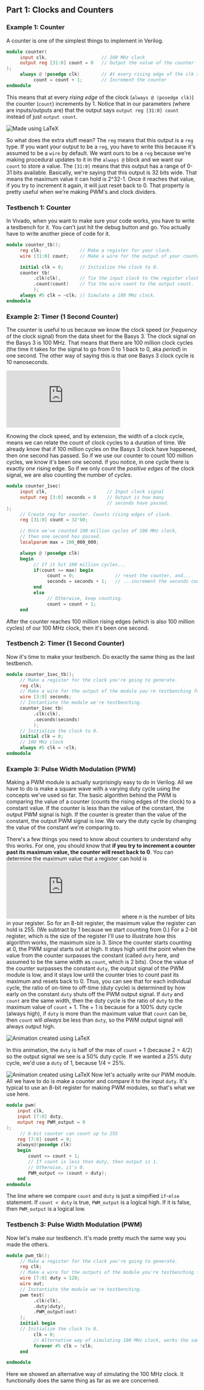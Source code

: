 ## Part 1: Clocks and Counters
### Example 1: Counter
A counter is one of the simplest things to implement in Verilog.
```verilog
module counter(
     input clk,                    // 100 MHz clock
     output reg [31:0] count = 0   // Output the value of the counter
);
     always @ (posedge clk)        // At every rising edge of the clk signal...
          count = count + 1;       // Increment the counter
endmodule

```
This means that at every *rising edge* of the clock (`always @ (posedge clk)`) the counter (`count`) increments by 1. Notice that in our parameters (where are inputs/outputs are) that the output says `output reg [31:0] count` instead of just `output count`.

![Made using LaTeX](https://imgur.com/UPFoyxJ.gif)

So what does the extra stuff mean?
The `reg` means that this output is a `reg` type. If you want your output to be a `reg`, you have to write this because it's assumed to be a `wire` by default. We want ours to be a `reg` because we're making procedural updates to it in the `always @` block and we want our `count` to store a value. The `[31:0]` means that this output has a range of 0-31 bits available. Basically, we're saying that this output is 32 bits wide. That means the maximum value it can hold is 2^32-1. Once it reaches that value, if you try to increment it again, it will just reset back to 0. That property is pretty useful when we're making PWM's and clock dividers.

### Testbench 1: Counter
In Vivado, when you want to make sure your code works, you have to write a testbench for it. You can't just hit the debug button and go. You actually have to write another piece of code for it.
```verilog
module counter_tb();
     reg clk;              // Make a register for your clock.
     wire [31:0] count;    // Make a wire for the output of your counter.

     initial clk = 0;      // Initialize the clock to 0.
     counter tb(
          .clk(clk),       // Tie the input clock to the register clock.
          .count(count)    // Tie the wire count to the output count.
          );
     always #5 clk = ~clk; // Simulate a 100 MHz clock.
endmodule
```

### Example 2: Timer (1 Second Counter)
The counter is useful to us because we know the clock speed (or *frequency* of the clock signal) from the data sheet for the Basys 3. The clock signal on the Basys 3 is 100 MHz. That means that there are 100 million clock cycles (the time it takes for the signal to go from 0 to 1 back to 0, aka *period*) in one second. The other way of saying this is that one Basys 3 clock cycle is 10 nanoseconds.

![Image generated via CodeCogs](http://latex.codecogs.com/gif.latex?%5Ctext%7Bclock%20cycle%20%5Bs%5D%7D%3D%5Cfrac%7B1%7D%7B%5Ctext%7Bclock%20speed%20%5BHz%5D%7D%7D)

Knowing the clock speed, and by extension, the width of a clock cycle, means we can relate the count of clock cycles to a duration of time. We already know that if 100 million cycles on the Basys 3 clock have happened, then one second has passed. So if we use our counter to count 100 million cycles, we know it's been one second. If you notice, in one cycle there is exactly *one* rising edge. So if we only count the *positive edges* of the clock signal, we are also counting the number of *cycles*.

```verilog
module counter_1sec(
     input clk,                      // Input clock signal
     output reg [3:0] seconds = 0    // Output is how many
                                     // seconds have passed.
);
     // Create reg for counter. Counts rising edges of clock.
     reg [31:0] count = 32'b0;

     // Once we've counted 100 million cycles of 100 MHz clock,
     // then one second has passed.
     localparam max = 100_000_000;

     always @ (posedge clk)
     begin
          // If it hit 100 million cycles...
          if(count >= max) begin
               count = 0;               // reset the counter, and...
               seconds = seconds + 1;   // ...increment the seconds counter
          end
          else
               // Otherwise, keep counting.
               count = count + 1;
     end
```
After the counter reaches 100 million rising edges (which is also 100 million cycles) of our 100 MHz clock, then it's been one second.

### Testbench 2: Timer (1 Second Counter)
Now it's time to make your testbench. Do exactly the same thing as the last testbench.
```verilog
module counter_1sec_tb();
     // Make a register for the clock you're going to generate.
     reg clk;
     // Make a wire for the output of the module you're testbenching for.
     wire [3:0] seconds;
     // Instantiate the module we're testbenching.
     counter_1sec tb(
          .clk(clk),
          .seconds(seconds)
          );
     // Initialize the clock to 0.
     initial clk = 0;
     // 100 MHz clock
     always #5 clk = ~clk;
endmodule
```

### Example 3: Pulse Width Modulation (PWM)
Making a PWM module is actually surprisingly easy to do in Verilog. All we have to do is make a square wave with a varying duty cycle using the concepts we've used so far. The basic algorithm behind the PWM is comparing the value of a counter (counts the rising edges of the clock) to a constant value. If the counter is less than the value of the constant, the output PWM signal is high. If the counter is greater than the value of the constant, the output PWM signal is low. We vary the duty cycle by changing the value of the constant we're comparing to.

There's a few things you need to know about counters to understand why this works. For one, you should know that **if you try to increment a counter past its maximum value, the counter will reset back to 0**. You can determine the maximum value that a register can hold is
![Image generated via CodeCogs](http://latex.codecogs.com/gif.latex?2%5En-1)
where *n* is the number of bits in your register. So for an 8-bit register, the maximum value the register can hold is 255. (We subtract by 1 because we start counting from 0.) For a 2-bit register, which is the size of the register I'll use to illustrate how this algorithm works, the maximum size is 3. Since the counter starts counting at 0, the PWM signal starts out at high. It stays high until the point when the value from the counter surpasses the constant (called `duty` here, and assumed to be the same width as `count`, which is 2 bits). Once the value of the counter surpasses the constant `duty`, the output signal of the PWM module is low, and it stays low until the counter tries to count past its maximum and resets back to 0. Thus, you can see that for each individual cycle, the ratio of on-time to off-time (duty cycle) is determined by how early on the constant `duty` shuts off the PWM output signal. If `duty` and `count` are the same width, then the duty cycle is the ratio of `duty` to the maximum value of `count` + 1. The + 1 is because for a 100% duty cycle (always high), if `duty` is more than the maximum value that `count` can be, then `count` will *always* be less than `duty`, so the PWM output signal will always output high.

![Animation created using LaTeX](https://imgur.com/lgvLnk5.gif)

In this animation, the `duty` is half of the max of `count` + 1 (because 2 = 4/2) so the output signal we see is a 50% duty cycle. If we wanted a 25% duty cycle, we'd use a `duty` of 1, because 1/4 = 25%.

![Animation created using LaTeX](https://imgur.com/zYRk5jn.gif)
Now let's actually write our PWM module. All we have to do is make a counter and compare it to the input `duty`. It's typical to use an 8-bit register for making PWM modules, so that's what we use here.
```verilog
module pwm(
	input clk,
	input [7:0] duty,
	output reg PWM_output = 0
);
     // 8-bit counter can count up to 255
	reg [7:0] count = 0;
	always@(posedge clk)
	begin
		count <= count + 1;
		// If count is less than duty, then output is 1.
		// Otherwise, it's 0.
		PWM_output <= (count < duty);
	end
endmodule
```
The line where we compare `count` and `duty` is just a simpified `if`-`else` statement. If `count < duty` is true, `PWM_output` is a logical high. If it is false, then `PWM_output` is a logical low.

### Testbench 3: Pulse Width Modulation (PWM)
Now let's make our testbench. It's made pretty much the same way you made the others.
```verilog
module pwm_tb();
     // Make a register for the clock you're going to generate.
     reg clk;
     // Make a wire for the outputs of the module you're testbenching for.
     wire [7:0] duty = 128;
     wire out;
     // Instantiate the module we're testbenching.
     pwm test(
          .clk(clk),
          .duty(duty),
          .PWM_output(out)
     );
     initial begin
     // Initialize the clock to 0.
          clk = 0;
          // Alternative way of simulating 100 MHz clock, works the same way
          forever #5 clk = !clk;
     end

endmodule
```

Here we showed an alternative way of simulating the 100 MHz clock. It functionally does the same thing as far as we are concerned.

